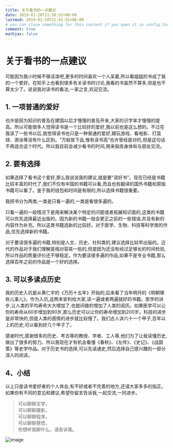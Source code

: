 ```yaml
---
title: 关于看书的一点建议
date: 2019-01-20T21:38:52+08:00
lastmod: 2019-01-28T21:41:52+08:00
# you can close something for this content if you open it in config.toml.
comment: true
mathjax: false
---
```


# 关于看书的一点建议

可能因为我小时候不够活泼吧,更多的时间喜欢一个人呆着,所以看姐姐的书成了我的一个爱好。在知乎上也看到很多有关读书的讨论,我看的书虽然不算多,但是也不算太少了。说说我对读书的看法,一家之言,欢迎交流。

## 1. 一项普通的爱好

也许是因为知识的普及在建国以后才慢慢的普及开来,大家的识字率才慢慢的提高。所以可能很多人觉得读书是一个比较好的爱好,我以前也是这么想的。不过在我读了一些书以后,我觉得读书也只是一种普通的爱好,跟玩游戏、看电影、打篮球、游泳等没有什么区别。“万般皆下品,惟有读书高”也许曾经是对的,但是这句话不再适合这个时代。所以我目前会减少看书的时间,用来锻炼身体和与朋友交流。

## 2. 要有选择

如果选择了看书这个爱好,那么我说说我的建议,就是要“读好书”。现在已经是书籍比较丰富的时代了,我们不仅有中国的书籍可以看,而且也有翻译的国外书籍和原版书籍可以看了。鉴于我的钱包和时间是有限的,所以选择书籍很重要。

我把书分为两类,一类是只看一遍的,一类是看很多遍的。

只看一遍的一般情况下是用来解决某个特定的问题或者拓展知识面的,这类的书籍可以优先选择最近出版的。因为新的书籍一般会更正之前的一些错误,并且有新的内容作为补充。所以这类书籍选新的比较好。对于医学、生物、科技等科学类的作品,优先选择新的书籍。

对于要读很多遍的书籍,特别是人文、历史、社科类的,建议选择比较早出版的。近代的作品对于我们理解是相对容易一些的,但是因为还没有经过足够长的时间检验,所以作品的质量评价还不够稳定。作为要读很多遍的作品,如果不是专业书籍,那么选择百年之前的作品是一个好的选择。

## 3. 可以多读点历史

我的历史入坑是从黄仁宇的《万历十五年》开始的,后来看了当年明月的《明朝哪些儿事儿》。作为入坑,这两本安利给大家,读一遍或者两遍就好的书籍。医学的进步,让人类的平均寿命大大增加了,也就间接的增加了人类的阅历。如果医学可以让你的寿命从60岁增加到90岁,那么历史可以让你的寿命增加到200岁。科技的进步是非常快的,但是人类的感情的进步就比较慢了。我们古人讲六十一个甲子,百年以上的历史,可以看到好几个甲子了。

感谢时代,感谢很多的历史、考古等的教授、学者、工人等,他们为了让我读懂历史,做出了很多的努力。所以我现在才有机会看懂《春秋》、《左传》、《史记》、《战国策》等史学作品。对于历史书的选择,可以先读通史,然后选择自己感兴趣的一部分深入的阅读。

## 4、小结

以上只是读书爱好者的个人体会,有不好或者不完善的地方,还请大家多多的指正。如果你有不同的意见和建议,希望你留言告诉我,一起交流,一同进步。

> 可以聊聊文学，   
> 可以聊聊摄影，   
> 可以聊聊程序，   
> 可以聊聊感悟，   
> 你想听我聊什么，请告诉我。

![image](https://mmbiz.qpic.cn/mmbiz_jpg/IDHaWiaS8DJpDWaY4ZNTpQR4riciaVTEqPkpwGNwbmUxHUjv8licNxNlD9IEia7rCb8KYibdRWCiamYGRfetNW1CyqWTQ/0?wx_fmt=jpeg)

